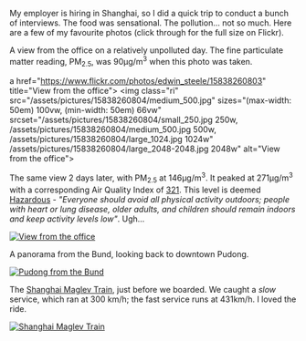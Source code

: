 <!-- 
.. title: A quick trip to Shanghai
.. slug: a-quick-trip-to-shanghai
.. date: 2015-02-09 08:40:44 UTC+11:00
.. tags: Photography, Travel
.. link: 
.. spellcheck_exceptions: μg,Bund,Pudong,Maglev
.. description: 
.. type: text
-->

My employer is hiring in Shanghai, so I did a quick trip to conduct a bunch of interviews. The food was sensational. The pollution... not so much. Here are a few of my favourite photos (click through for the full size on Flickr).

A view from the office on a relatively unpolluted day. The fine particulate matter reading, PM<sub>2.5</sub>, was 90μg/m<sup>3</sup> when this photo was taken.

a href="https://www.flickr.com/photos/edwin_steele/15838260803" title="View from the office">
 <img class="ri"
   src="/assets/pictures/15838260804/medium_500.jpg"
   sizes="(max-width: 50em) 100vw,
          (min-width: 50em) 66vw"
   srcset="/assets/pictures/15838260804/small_250.jpg 250w,
         /assets/pictures/15838260804/medium_500.jpg 500w,
         /assets/pictures/15838260804/large_1024.jpg 1024w"
         /assets/pictures/15838260804/large_2048-2048.jpg 2048w"
  alt="View from the office">
</a>

The same view 2 days later, with PM<sub>2.5</sub> at 146μg/m<sup>3</sup>. It peaked at 271μg/m<sup>3</sup> with a corresponding Air Quality Index of [321](https://twitter.com/CGShanghaiAir/status/562977673056886784). This level is deemed [Hazardous](http://shanghai.usembassy-china.org.cn/airmonitor.html) - _"Everyone should avoid all physical activity outdoors; people with heart or lung disease, older adults, and children should remain indoors and keep activity levels low"_. Ugh...

<a href="https://www.flickr.com/photos/edwin_steele/16274542269" title="View from the office">
 <img class="ri"
   src="/assets/pictures/16274542269/medium_500.jpg"
   sizes="(max-width: 50em) 100vw,
          (min-width: 50em) 66vw"
   srcset="/assets/pictures/16274542269/small_250.jpg 250w,
         /assets/pictures/16274542269/medium_500.jpg 500w,
         /assets/pictures/16274542269/large_1024.jpg 1024w"
         /assets/pictures/16274542269/large_2048-2048.jpg 2048w"
  alt="View from the office">
</a>

A panorama from the Bund, looking back to downtown Pudong. 


<a href="https://www.flickr.com/photos/edwin_steele/16273077108" title="Pudong from the Bund">
 <img class="ri"
   src="/assets/pictures/16273077108/medium_500.jpg"
   sizes="(max-width: 50em) 100vw,
          (min-width: 50em) 66vw"
   srcset="/assets/pictures/16273077108/small_250.jpg 250w,
         /assets/pictures/16273077108/medium_500.jpg 500w,
         /assets/pictures/16273077108/large_1024.jpg 1024w"
         /assets/pictures/16273077108/large_2048-2048.jpg 2048w"
  alt="Pudong from the Bund">
</a>

The [Shanghai Maglev Train](https://en.wikipedia.org/wiki/Shanghai_Maglev_Train), just before we boarded. We caught a _slow_ service, which ran at 300 km/h; the fast service runs at 431km/h. I loved the ride.


<a href="https://www.flickr.com/photos/edwin_steele/16274535609" title="Shanghai Maglev Train">
 <img class="ri"
   src="/assets/pictures/16274535609/medium_500.jpg"
   sizes="(max-width: 50em) 100vw,
          (min-width: 50em) 66vw"
   srcset="/assets/pictures/16274535609/small_250.jpg 250w,
         /assets/pictures/16274535609/medium_500.jpg 500w,
         /assets/pictures/16274535609/large_1024.jpg 1024w"
         /assets/pictures/16274535609/large_2048-2048.jpg 2048w"
  alt="Shanghai Maglev Train">
</a>
